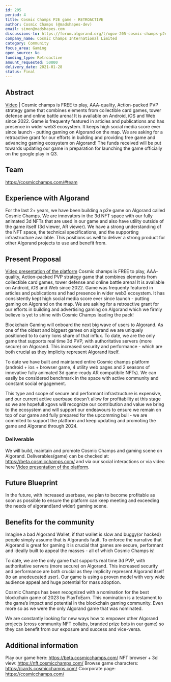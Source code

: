 ```yaml
---
id: 205
period: 4
title: Cosmic Champs P2E game - RETROACTIVE
author: Cosmic Champs (@madshapes-dev)
email: simon@madshapes.com
discussions-to: https://forum.algorand.org/t/xgov-205-cosmic-champs-p2e-game-retroactive/11863
company_name: Cosmic Champs International Limited
category: Community
focus_area: Gaming
open_source: No
funding_type: Retroactive
amount_requested: 50000
delivery_date: 2021-01-28
status: Final
---
```


## Abstract
<a href="https://www.youtube.com/watch?v=6tCHmn3vTrU">Video</a> | Cosmic champs is FREE to play, AAA-quality, Action-packed PVP strategy game that combines elements from collectible card games, tower defense and online battle arena! It is available on Android, iOS and Web since 2022. Game is frequenty featured in articles and publications and has presence in wider web3 ecosystem. It keeps high social media score ever since launch - putting gaming on Algorand on the map. We are asking for a retroactive grant for our efforts in building and providing free game and advancing gaming ecosystem on Algorand! The funds received will be put towards updating our game in preparation for launching the game officially on the google play in Q3.

## Team
<a href="https://cosmicchamps.com/#team" target="_blank">https://cosmicchamps.com/#team</a>

## Experience with Algorand
For the last 2+ years, we have been building a p2e game on Algorand called Cosmic Champs. We are innovators in the 3d NFT space with our fully animated 3d NFTs that are used in our game and also have utility outside of the game itself (3d viewer, AR viewer).
We have a strong understanding of the NFT space, the technical specifications, and the supporting infrastructure available. This positions us well to deliver a strong product for other Algorand projects to use and benefit from.

## Present Proposal
<a href="https://www.youtube.com/watch?v=6tCHmn3vTrU">Video presentation of the platform</a>
Cosmic champs is FREE to play, AAA-quality, Action-packed PVP strategy game that combines elements from collectible card games, tower defense and online battle arena! It is available on Android, iOS and Web since 2022. Game was frequenty featured in articles and publications and had presence in wider web3 ecosystem. It has consistently kept high social media score ever since launch - putting gaming on Algorand on the map. We are asking for a retroactive grant for our efforts in building and advertising gaming on Algorand which we firmly believe is yet to shine with Cosmic Champs leading the pack!

Blockchain Gaming will onboard the next big wave of users to Algorand. As one of the oldest and biggest games on algorand we are uniquely positioned to to carry lions share of that influx. To date, we are the only game that supports real time 3d PVP, with authoritative servers (more secure) on Algorand. This increased security and performance - which are both crucial as they implicity represent Algorand itself.

To date we have built and maintaned entire Cosmic champs platform (android + ios + browser game, 4 utility web pages and 2 seasons of innovative fully animated 3d game-ready AR compatibile NFTs). We can easily be considered benchmark in the space with active community and constant social engagement.

This type and scope of secure and performant infrastructure is expensive, and our current active userbase doesn't allow for profitability at this  stage so we are hopefull xgovs will recognize our contribution and value we bring to the ecosystem and will support our endeavours to ensure we remain on top of our game and fully prepared for the upcomming bull - we are commited to support the platform and keep updating and promoting the game and Algorand through 2024.

### Deliverable
We will build, maintain and promote Cosmic Champs and gaming scene on Algorand.
Deliverables(game) can be checked at: <a href="https://beta.cosmicchamps.com/" target="_blank">https://beta.cosmicchamps.com/</a> and via our social interactions or via video here <a href="https://www.youtube.com/watch?v=6tCHmn3vTrU">Video presentation of the platform</a>.


## Future Blueprint
In the future, with increased userbase, we plan to become profitable as soon as possible to ensure the platform can keep meeting and exceeding the needs of algorand(and wider) gaming scene.

## Benefits for the community
Imagine a bad Algorand Wallet, if that wallet is slow and buggy(or hacked) people simply assume that is Algorands fault. To enforce the narrative that Algorand is great for gaming it is crucial that games are secure, performant and ideally built to appeal the masses - all of which Cosmic Champs is!

To date, we are the only game that supports real time 3d PVP, with authoritative servers (more secure) on Algorand. This increased security and performance are both crucial as they implicity represent Algorand itself (to an unedeucated user). Our game is using a proven model with very wide audience appeal and huge potential for mass adoption.

Cosmic Champs has been recognized with a nomination for the best blockchain game of 2023 by PlayToEarn. This nomination is a testament to the game’s impact and potential in the blockchain gaming community. Even more so as we were the only Algorand game that was nominated. 

We are constantly looking for new ways how to empower other Algorand projects (cross community NFT collabs, branded prize bots in our game) so they can benefit from our exposure and success and vice-versa.

## Additional information
Play our game here: <a href="https://beta.cosmicchamps.com/" target="_blank">https://beta.cosmicchamps.com/</a>
NFT browser + 3d view: <a href="https://nft.cosmicchamps.com/" target="_blank">https://nft.cosmicchamps.com/</a>
Browse game characters: <a href="https://cards.cosmicchamps.com/" target="_blank">https://cards.cosmicchamps.com/</a>
Coorporate page: <a href="https://cosmicchamps.com/" target="_blank">https://cosmicchamps.com/</a>
